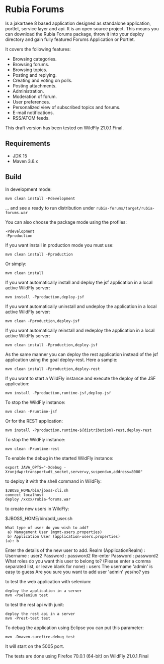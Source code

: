 Rubia Forums
=============
Is a jakartaee 8 based application designed as standalone application, portlet, service layer and api.
It is an open source project. This means you can download the Rubia Forums package, throw it into your deploy directory and gain fully featured Forums Application or Portlet.

It covers the following features:

- Browsing categories.
- Browsing forums.
- Browsing topics.
- Posting and replying.
- Creating and voting on polls.
- Posting attachments.
- Administration.
- Moderation of forum.
- User preferences.
- Personalized view of subscribed topics and forums.
- E-mail notifications.
- RSS/ATOM feeds.

This draft version has been tested on WildFly 21.0.1.Final.

Requirements
------------

- JDK 15
- Maven 3.6.x


Build
-----

In development mode:

    mvn clean install -Pdevelopment

... and see a ready to run distribution under `rubia-forums/target/rubia-forums.war`

You can also choose the package mode using the profiles:

    -Pdevelopment
    -Pproduction
    
If you want install in production mode you must use:

    mvn clean install -Pproduction
    
Or simply:

    mvn clean install
    
If you want automatically install and deploy the jsf application in a local active WildFly server:

    mvn install -Pproduction,deploy-jsf
    
If you want automatically uninstall and undeploy the application in a local active WildFly server:

    mvn clean -Pproduction,deploy-jsf
    
If you want automatically reinstall and redeploy the application in a local active WildFly server:

    mvn clean install -Pproduction,deploy-jsf
    
As the same manner you can deploy the rest application instead of the jsf application using the goal deploy-rest. Here a sample:

    mvn clean install -Pproduction,deploy-rest
    
If you want to start a WildFly instance and execute the deploy of the JSF application:

    mvn install -Pproduction,runtime-jsf,deploy-jsf
    
To stop the WildFly instance:
  
    mvn clean -Pruntime-jsf
    
Or for the REST application:

    mvn install -Pproduction,runtime-${distribution}-rest,deploy-rest
    
To stop the WildFly instance:
  
    mvn clean -Pruntime-rest
    
To enable the debug in the started WildFly instance:

    export JAVA_OPTS="-Xdebug -Xrunjdwp:transport=dt_socket,server=y,suspend=n,address=8000"

to deploy it with the shell command in WildFly:

    $JBOSS_HOME/bin/jboss-cli.sh
    connect localhost
    deploy /xxxx/rubia-forums.war
   
 to create new users in WildFly:

$JBOSS_HOME/bin/add_user.sh

    What type of user do you wish to add? 
     a) Management User (mgmt-users.properties) 
     b) Application User (application-users.properties)
    (a): b

Enter the details of the new user to add.
Realm (ApplicationRealm) : 
Username : user2
Password : password2
Re-enter Password : password2
What roles do you want this user to belong to? (Please enter a comma separated list, or leave blank for none) : users
The username 'admin' is easy to guess
Are you sure you want to add user 'admin' yes/no? yes


to test the web application with selenium:

    deploy the application in a server
    mvn -Pselenium test
    
to test the rest api with junit:

    deploy the rest api in a server
    mvn -Prest-test test

To debug the application using Eclipse you can put this parameter:

    mvn -Dmaven.surefire.debug test

It will start on the 5005 port.

The tests are done using Firefox 70.0.1 (64-bit) on WildFly 21.0.1.Final
